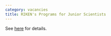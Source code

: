 ```yaml
---
category: vacancies
title: RIKEN's Programs for Junior Scientists
---
```


See [here](../vacancies/junior_scientists) for details.
